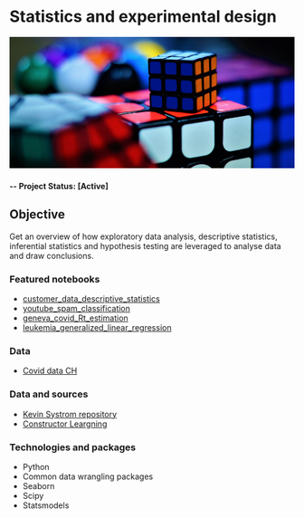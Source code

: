 # Statistics and experimental design

![alternative text](img/readme_image.jpg)

#### -- Project Status: [Active]

## Objective
Get an overview of how exploratory data analysis, descriptive statistics, inferential statistics and hypothesis testing are leveraged to analyse data and draw conclusions.

### Featured notebooks
* [customer_data_descriptive_statistics](customer_data_descriptive_statistics.ipynb)
* [youtube_spam_classification](youtube_spam_classification.ipynb)
* [geneva_covid_Rt_estimation](geneva_covid_Rt_estimation.ipynb)
* [leukemia_generalized_linear_regression](leukemia_generalized_linear_regression.ipynb)

### Data
* [Covid data CH](https://raw.githubusercontent.com/openZH/covid_19/master/COVID19_Fallzahlen_CH_total.csv)

### Data and sources
* [Kevin Systrom repository](https://github.com/k-sys/covid-19/blob/master/Realtime%20R0.ipynb)
* [Constructor Leargning](https://learning.constructor.org/)

### Technologies and packages
* Python
* Common data wrangling packages
* Seaborn
* Scipy
* Statsmodels
